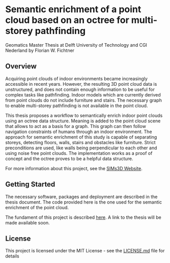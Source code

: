 # Semantic enrichment of a point cloud based on an octree for multi-storey pathfinding
Geomatics Master Thesis at Delft University of Technology and CGI Nederland by Florian W. Fichtner

## Overview

Acquiring point clouds of indoor environments became increasingly accessible in recent years. However, the resulting 3D point cloud data is unstructured, and does not contain enough information to be useful for complex tasks like pathfinding. Indoor models which are currently derived from point clouds do not include furniture and stairs. The necessary graph to enable multi-storey pathfinding is not available in the point cloud.

This thesis proposes a workflow to semantically enrich indoor point clouds using an octree data structure. Meaning is added to the point cloud scene that allows to act as a basis for a graph. This graph can then follow navigation constraints of humans through an indoor environment. The approach for semantic enrichment of this study is capable of separating storeys, detecting floors, walls, stairs and obstacles like furniture. Strict preconditions are used, like walls being perpendicular to each other and using noise free point clouds. The implementation works as a proof of concept and the octree proves to be a helpful data structure.

For more information about this project, see the [SIMs3D Website](http://www.sims3d.net/).

## Getting Started

The necessary software, packages and deployment are described in the thesis document. The code provided here is the one used for the semantic enrichment of the point cloud.

The fundament of this project is described [here](https://agile-online.org/Conference_Paper/cds/agile_2016/shortpapers/112_Paper_in_PDF.pdf). A link to the thesis will be made available soon.

## License

This project is licensed under the MIT License - see the [LICENSE.md](LICENSE.md) file for details
